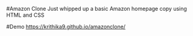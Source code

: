 #Amazon Clone 
Just whipped up a basic Amazon homepage copy using HTML and CSS

#Demo
https://krithika9.github.io/amazonclone/
